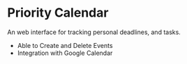 # Priority Calendar
An web interface for tracking personal deadlines, and tasks.


* Able to Create and Delete Events
* Integration with Google Calendar
